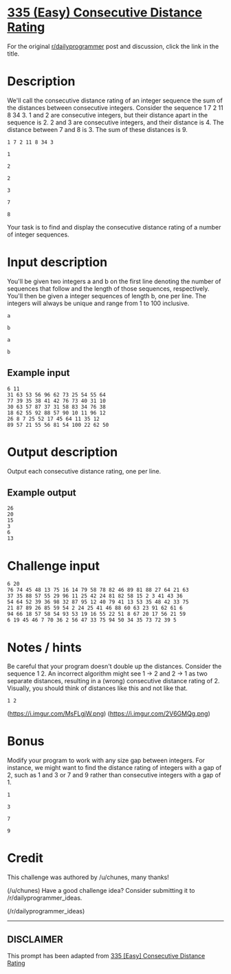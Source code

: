 # [335 (Easy) Consecutive Distance Rating](https://www.reddit.com/r/dailyprogrammer/comments/759fha/20171009_challenge_335_easy_consecutive_distance/)

For the original [r/dailyprogrammer](https://www.reddit.com/r/dailyprogrammer/) post and discussion, click the link in the title.

# Description
We'll call the consecutive distance rating of an integer sequence the sum of the distances between consecutive integers. Consider the sequence 1 7 2 11 8 34 3. 1 and 2 are consecutive integers, but their distance apart in the sequence is 2. 2 and 3 are consecutive integers, and their distance is 4. The distance between 7 and 8 is 3. The sum of these distances is 9.


```
1 7 2 11 8 34 3
```

```
1
```

```
2
```

```
2
```

```
3
```

```
7
```

```
8
```
Your task is to find and display the consecutive distance rating of a number of integer sequences.

# Input description
You'll be given two integers a and b on the first line denoting the number of sequences that follow and the length of those sequences, respectively. You'll then be given a integer sequences of length b, one per line. The integers will always be unique and range from 1 to 100 inclusive.


```
a
```

```
b
```

```
a
```

```
b
```
## Example input

```
6 11
31 63 53 56 96 62 73 25 54 55 64
77 39 35 38 41 42 76 73 40 31 10
30 63 57 87 37 31 58 83 34 76 38
18 62 55 92 88 57 90 10 11 96 12
26 8 7 25 52 17 45 64 11 35 12
89 57 21 55 56 81 54 100 22 62 50
```
# Output description
Output each consecutive distance rating, one per line.  

## Example output

```
26
20
15
3
6
13
```
# Challenge input

```
6 20
76 74 45 48 13 75 16 14 79 58 78 82 46 89 81 88 27 64 21 63
37 35 88 57 55 29 96 11 25 42 24 81 82 58 15 2 3 41 43 36
54 64 52 39 36 98 32 87 95 12 40 79 41 13 53 35 48 42 33 75
21 87 89 26 85 59 54 2 24 25 41 46 88 60 63 23 91 62 61 6
94 66 18 57 58 54 93 53 19 16 55 22 51 8 67 20 17 56 21 59
6 19 45 46 7 70 36 2 56 47 33 75 94 50 34 35 73 72 39 5
```
# Notes / hints
Be careful that your program doesn't double up the distances. Consider the sequence 1 2. An incorrect algorithm might see 1 -> 2 and 2 -> 1 as two separate distances, resulting in a (wrong) consecutive distance rating of 2. Visually, you should think of distances like this and not like that.


```
1 2
```
(https://i.imgur.com/MsFLgjW.png)
(https://i.imgur.com/2V6GMQg.png)
# Bonus
Modify your program to work with any size gap between integers. For instance, we might want to find the distance rating of integers with a gap of 2, such as 1 and 3 or 7 and 9 rather than consecutive integers with a gap of 1.


```
1
```

```
3
```

```
7
```

```
9
```
# Credit
This challenge was authored by /u/chunes, many thanks!

(/u/chunes)
Have a good challenge idea? Consider submitting it to /r/dailyprogrammer_ideas.

(/r/dailyprogrammer_ideas)

----
## **DISCLAIMER**
This prompt has been adapted from [335 [Easy] Consecutive Distance Rating](https://www.reddit.com/r/dailyprogrammer/comments/759fha/20171009_challenge_335_easy_consecutive_distance/
)
